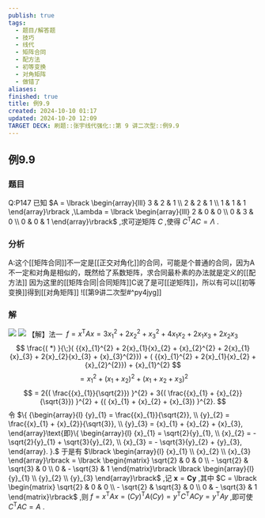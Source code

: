 ```yaml
---
publish: true
tags:
  - 题目/解答题
  - 技巧
  - 线代
  - 矩阵合同
  - 配方法
  - 初等变换
  - 对角矩阵
  - 做错了
aliases: 
finished: true
title: 例9.9
created: 2024-10-10 01:17
updated: 2024-10-20 12:09
TARGET DECK: 刷题::张宇线代强化::第 9 讲二次型::例9.9
---
```

## 例9.9
### 题目
Q:P147 已知 $A = \lbrack \begin{array}{lll} 3 & 2 & 1 \\ 2 & 2 & 1 \\ 1 & 1 & 1 \end{array}\rbrack ,\Lambda = \lbrack \begin{array}{lll} 2 & 0 & 0 \\ 0 & 3 & 0 \\ 0 & 0 & 1 \end{array}\rbrack$ ,求可逆矩阵 $C$ ,使得 ${C}^{\mathrm{T}}{AC} = \Lambda$ .
### 分析
A:这个[[矩阵合同]]不一定是[[正交对角化]]的合同，可能是个普通的合同，因为A不一定和对角是相似的，既然给了系数矩阵，求合同最朴素的办法就是定义的[[配方法]]
因为这里的[[矩阵合同|合同矩阵]]C说了是可[[逆矩阵]]，所以有可以[[初等变换]]得到[[对角矩阵]]
![[第9讲二次型#^py4jyg]]
### 解
![](https://img.hwenyi.live/202410202007045.webp)
![](https://img.hwenyi.live/202410202008368.webp)
【解】法一 $\;f = {x}^{\mathrm{T}}{Ax} = 3{x}_{1}^{2} + 2{x}_{2}^{2} + {x}_{3}^{2} + 4{x}_{1}{x}_{2} + 2{x}_{1}{x}_{3} + 2{x}_{2}{x}_{3}$
$$
\frac{( *) }{\;}( {{x}_{1}^{2} + 2{x}_{1}{x}_{2} + {x}_{2}^{2} + 2{x}_{1}{x}_{3} + 2{x}_{2}{x}_{3} + {x}_{3}^{2}}) + ( {{x}_{1}^{2} + 2{x}_{1}{x}_{2} + {x}_{2}^{2}}) + {x}_{1}^{2}
$$
$$
= {x}_{1}^{2} + {( {x}_{1} + {x}_{2}) }^{2} + {( {x}_{1} + {x}_{2} + {x}_{3}) }^{2}
$$
$$
= 2{( \frac{{x}_{1}}{\sqrt{2}}) }^{2} + 3{( \frac{{x}_{1} + {x}_{2}}{\sqrt{3}}) }^{2} + {( {x}_{1} + {x}_{2} + {x}_{3}) }^{2}.
$$
令 $\{ {\begin{array}{l} {y}_{1} = \frac{{x}_{1}}{\sqrt{2}}, \\ {y}_{2} = \frac{{x}_{1} + {x}_{2}}{\sqrt{3}}, \\ {y}_{3} = {x}_{1} + {x}_{2} + {x}_{3}, \end{array}\text{即}\{ \begin{array}{l} {x}_{1} = \sqrt{2}{y}_{1}, \\ {x}_{2} = - \sqrt{2}{y}_{1} + \sqrt{3}{y}_{2}, \\ {x}_{3} = - \sqrt{3}{y}_{2} + {y}_{3}, \end{array}. }.$ 于是有 $\lbrack \begin{array}{l} {x}_{1} \\ {x}_{2} \\ {x}_{3} \end{array}\rbrack = \lbrack \begin{matrix} \sqrt{2} & 0 & 0 \\ - \sqrt{2} & \sqrt{3} & 0 \\ 0 & - \sqrt{3} & 1 \end{matrix}\rbrack \lbrack \begin{array}{l} {y}_{1} \\ {y}_{2} \\ {y}_{3} \end{array}\rbrack$ ,记 $\mathbf{x} = \mathbf{C}\mathbf{y}$ ,其中
$C = \lbrack \begin{matrix} \sqrt{2} & 0 & 0 \\ - \sqrt{2} & \sqrt{3} & 0 \\ 0 & - \sqrt{3} & 1 \end{matrix}\rbrack$ ,则 $f = {x}^{\mathrm{T}}{Ax} = {( Cy) }^{\mathrm{T}}A( {Cy}) = {y}^{\mathrm{T}}{C}^{\mathrm{T}}{ACy} = {y}^{\mathrm{T}}{Ay}$ ,即可使 ${C}^{\mathrm{T}}{AC} = A$ .


